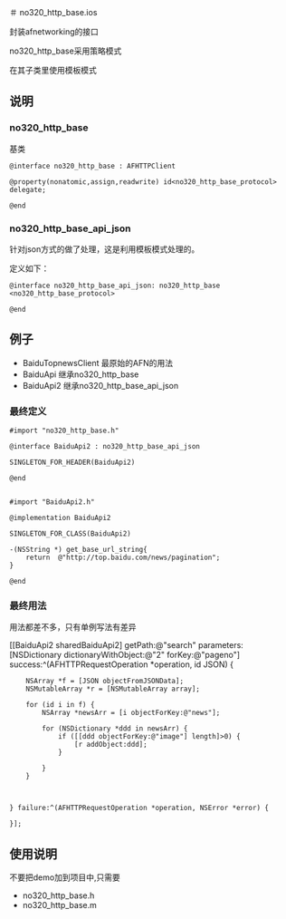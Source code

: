 ＃ no320_http_base.ios

封装afnetworking的接口

no320_http_base采用策略模式

在其子类里使用模板模式


## 说明

### no320_http_base

基类


    @interface no320_http_base : AFHTTPClient

    @property(nonatomic,assign,readwrite) id<no320_http_base_protocol> delegate;

    @end



### no320_http_base_api_json

针对json方式的做了处理，这是利用模板模式处理的。


定义如下：

    @interface no320_http_base_api_json: no320_http_base <no320_http_base_protocol>

    @end



## 例子

- BaiduTopnewsClient  最原始的AFN的用法
- BaiduApi   继承no320_http_base
- BaiduApi2  继承no320_http_base_api_json


### 最终定义

    #import "no320_http_base.h"

    @interface BaiduApi2 : no320_http_base_api_json

    SINGLETON_FOR_HEADER(BaiduApi2)

    @end


    #import "BaiduApi2.h"

    @implementation BaiduApi2

    SINGLETON_FOR_CLASS(BaiduApi2)

    -(NSString *) get_base_url_string{
        return  @"http://top.baidu.com/news/pagination";
    }

    @end


### 最终用法

用法都差不多，只有单例写法有差异

   [[BaiduApi2 sharedBaiduApi2] getPath:@"search" parameters:[NSDictionary dictionaryWithObject:@"2" forKey:@"pageno"]  success:^(AFHTTPRequestOperation *operation, id JSON) {
        
        
        NSArray *f = [JSON objectFromJSONData];
        NSMutableArray *r = [NSMutableArray array];
        
        for (id i in f) {
            NSArray *newsArr = [i objectForKey:@"news"];
            
            for (NSDictionary *ddd in newsArr) {
                if ([[ddd objectForKey:@"image"] length]>0) {
                    [r addObject:ddd];
                }
                
            }
        }
        
        
        
    } failure:^(AFHTTPRequestOperation *operation, NSError *error) {
        
    }];
    

## 使用说明

不要把demo加到项目中,只需要

- no320_http_base.h
- no320_http_base.m

